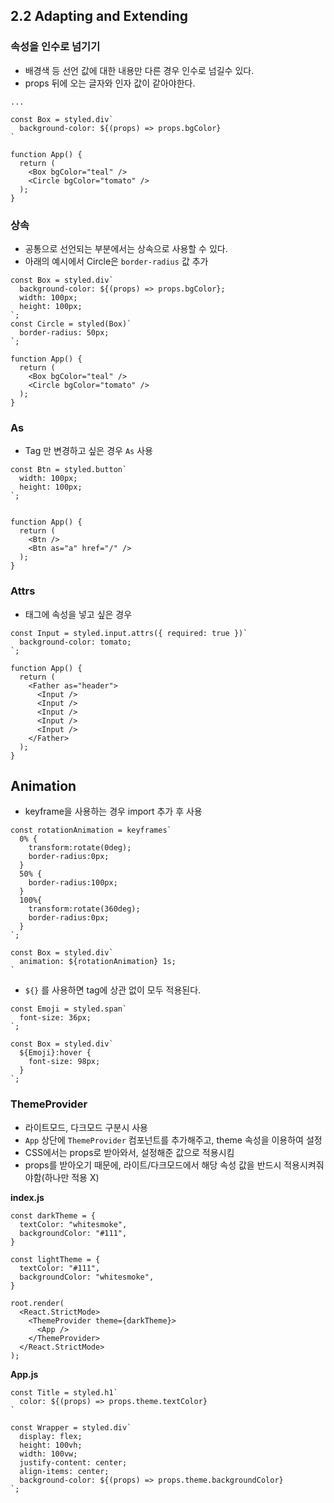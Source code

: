 ## 2.2 Adapting and Extending
### 속성을 인수로 넘기기
- 배경색 등 선언 값에 대한 내용만 다른 경우 인수로 넘길수 있다.
- props 뒤에 오는 글자와 인자 값이 같아야한다.
```
...

const Box = styled.div`
  background-color: ${(props) => props.bgColor}
`

function App() {
  return (
    <Box bgColor="teal" />
    <Circle bgColor="tomato" />
  );
}
```

### 상속
- 공통으로 선언되는 부분에서는 상속으로 사용할 수 있다.
- 아래의 예시에서 Circle은 `border-radius` 값 추가
```
const Box = styled.div`
  background-color: ${(props) => props.bgColor};
  width: 100px;
  height: 100px;
`;
const Circle = styled(Box)`
  border-radius: 50px;
`;

function App() {
  return (
    <Box bgColor="teal" />
    <Circle bgColor="tomato" />
  );
}
```

### As
- Tag 만 변경하고 싶은 경우 `As` 사용

```
const Btn = styled.button`
  width: 100px;
  height: 100px;
`;


function App() {
  return (
    <Btn />
    <Btn as="a" href="/" />
  );
}

```

### Attrs
- 태그에 속성을 넣고 싶은 경우

```
const Input = styled.input.attrs({ required: true })`
  background-color: tomato;
`;

function App() {
  return (
    <Father as="header">
      <Input />
      <Input />
      <Input />
      <Input />
      <Input />
    </Father>
  );
}
```

## Animation
- keyframe을 사용하는 경우 import 추가 후 사용
```
const rotationAnimation = keyframes`
  0% {
    transform:rotate(0deg);
    border-radius:0px;
  }
  50% {
    border-radius:100px;
  }
  100%{
    transform:rotate(360deg);
    border-radius:0px;
  }
`;

const Box = styled.div`
  animation: ${rotationAnimation} 1s;
`
```

- `${}` 를 사용하면 tag에 상관 없이 모두 적용된다.

```
const Emoji = styled.span`
  font-size: 36px;
`;

const Box = styled.div`
  ${Emoji}:hover {
    font-size: 98px;
  }
`;

```

### ThemeProvider
- 라이트모드, 다크모드 구분시 사용 
- `App` 상단에 `ThemeProvider` 컴포넌트를 추가해주고, theme 속성을 이용하여 설정
- CSS에서는 props로 받아와서, 설정해준 값으로 적용시킴
- props를 받아오기 때문에, 라이트/다크모드에서 해당 속성 값을 반드시 적용시켜줘야함(하나만 적용 X)

**index.js**
```
const darkTheme = {
  textColor: "whitesmoke",
  backgroundColor: "#111",
}

const lightTheme = {
  textColor: "#111",
  backgroundColor: "whitesmoke",
}

root.render(
  <React.StrictMode>
    <ThemeProvider theme={darkTheme}>
      <App />
    </ThemeProvider>
  </React.StrictMode>
);
```

**App.js**
```
const Title = styled.h1`
  color: ${(props) => props.theme.textColor}
`

const Wrapper = styled.div`
  display: flex;
  height: 100vh;
  width: 100vw;
  justify-content: center;
  align-items: center;
  background-color: ${(props) => props.theme.backgroundColor}
`;
```
